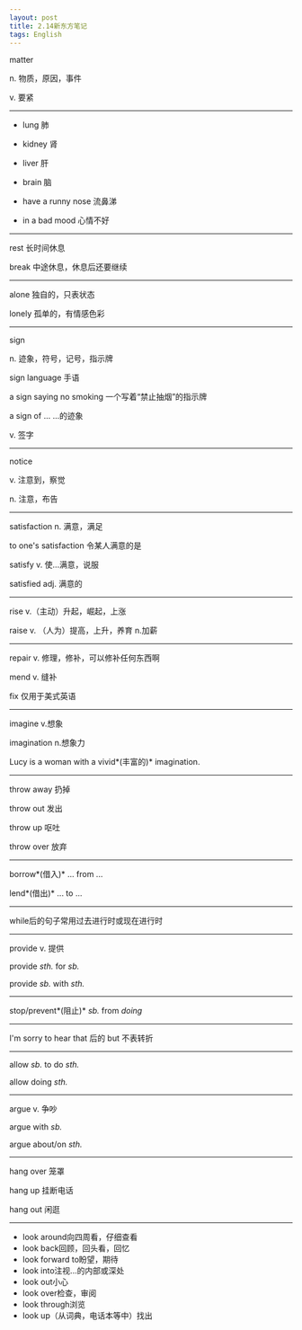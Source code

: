 ```yaml
---
layout: post
title: 2.14新东方笔记
tags: English
---
```


matter

n. 物质，原因，事件

v. 要紧

-------

- lung 肺

- kidney 肾

- liver 肝

- brain 脑

- have a runny nose 流鼻涕

- in a bad mood 心情不好

-------

rest 长时间休息

break 中途休息，休息后还要继续

-------

alone 独自的，只表状态

lonely 孤单的，有情感色彩

-------

sign 

n. 迹象，符号，记号，指示牌

sign language 手语

a sign saying no smoking 一个写着“禁止抽烟”的指示牌

a sign of ... ...的迹象

v. 签字

-------

notice

v. 注意到，察觉

n. 注意，布告

-------

satisfaction n. 满意，满足

to one's satisfaction 令某人满意的是

satisfy v. 使...满意，说服

satisfied adj. 满意的

-------

rise v.（主动）升起，崛起，上涨

raise v. （人为）提高，上升，养育 n.加薪

-------

repair v. 修理，修补，可以修补任何东西啊

mend v. 缝补

fix 仅用于美式英语

-------

imagine v.想象

imagination n.想象力 

Lucy is a woman with a vivid*(丰富的)* imagination.

-------

throw away 扔掉

throw out 发出

throw up 呕吐

throw over 放弃

-------

borrow*(借入)* ... from ...

lend*(借出)* ... to ...

-------

while后的句子常用过去进行时或现在进行时

-------

provide v. 提供

provide *sth.* for *sb.*

provide *sb.* with *sth.*

-------

stop/prevent*(阻止)* *sb.* from *doing*

-------

I'm sorry to hear that 后的 but 不表转折

-------

allow *sb.* to do *sth.*

allow doing *sth.*

-------

argue v. 争吵

argue with *sb.*

argue about/on *sth.*

-------

hang over 笼罩

hang up 挂断电话

hang out 闲逛

-------

- look around向四周看，仔细查看
- look back回顾，回头看，回忆
- look forward to盼望，期待
- look into注视...的内部或深处
- look out小心
- look over检查，审阅
- look through浏览
- look up（从词典，电话本等中）找出
